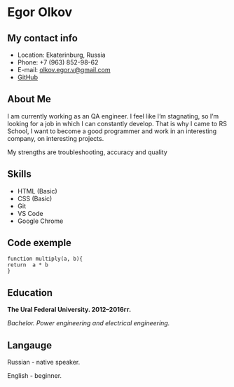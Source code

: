 # Egor Olkov
## My contact info

* Location: Ekaterinburg, Russia
* Phone: +7 (963) 852-98-62
* E-mail: olkov.egor.v@gmail.com
* [GitHub](https://github.com/OlkovEgor)

## About Me

I am currently working as an QA engineer. I feel like I’m stagnating, so I’m looking for a job in which I can constantly develop. That is why I came to RS School, I want to become a good programmer and work in an interesting company, on interesting projects.

My strengths are troubleshooting, accuracy and quality

## Skills

* HTML (Basic)
* CSS (Basic)
* Git
* VS Code
* Google Chrome

## Code exemple

```
function multiply(a, b){
return  a * b
}
```

## Education

__The Ural Federal University. 2012–2016гг.__

_Bachelor. Power engineering and electrical engineering._

## Langauge

Russian - native speaker.

English - beginner.